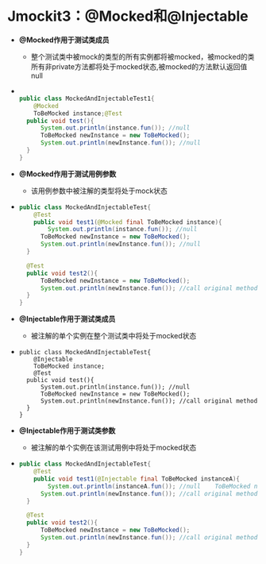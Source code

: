 # Jmockit3：@Mocked和@Injectable

* **@Mocked作用于测试类成员**

  * 整个测试类中被mock的类型的所有实例都将被mocked，被mocked的类所有非private方法都将处于mocked状态,被mocked的方法默认返回值null

* ```java
  
  public class MockedAndInjectableTest1{
      @Mocked
      ToBeMocked instance;@Test
  	public void test(){
      	System.out.println(instance.fun()); //null
      	ToBeMocked newInstance = new ToBeMocked();
      	System.out.println(newInstance.fun()); //null
  	}
  }
  ```

* **@Mocked作用于测试用例参数**

  * 该用例参数中被注解的类型将处于mock状态

* ```java
  public class MockedAndInjectableTest{
      @Test
      public void test1(@Mocked final ToBeMocked instance){
          System.out.println(instance.fun()); //null
  		ToBeMocked newInstance = new ToBeMocked();
      	System.out.println(newInstance.fun()); //null
  	}
  
  	@Test
  	public void test2(){
      	ToBeMocked newInstance = new ToBeMocked();
      	System.out.println(newInstance.fun()); //call original method
  	}
  }
  ```



* **@Injectable作用于测试类成员**

  * 被注解的单个实例在整个测试类中将处于mocked状态

*     public class MockedAndInjectableTest{
          @Injectable
          ToBeMocked instance;
          @Test
      	public void test(){
          	System.out.println(instance.fun()); //null
          	ToBeMocked newInstance = new ToBeMocked();
          	System.out.println(newInstance.fun()); //call original method
      	}
      }



* **@Injectable作用于测试类参数**

  * 被注解的单个实例在该测试用例中将处于mocked状态

* ```java
  public class MockedAndInjectableTest{
      @Test
      public void test1(@Injectable final ToBeMocked instanceA){
          System.out.println(instanceA.fun()); //null    ToBeMocked newInstance = new ToBeMocked();
      	System.out.println(newInstance.fun()); //call original method
  	}
  
  	@Test
  	public void test2(){
      	ToBeMocked newInstance = new ToBeMocked();
      	System.out.println(newInstance.fun()); //call original method
  	}
  }
  ```

